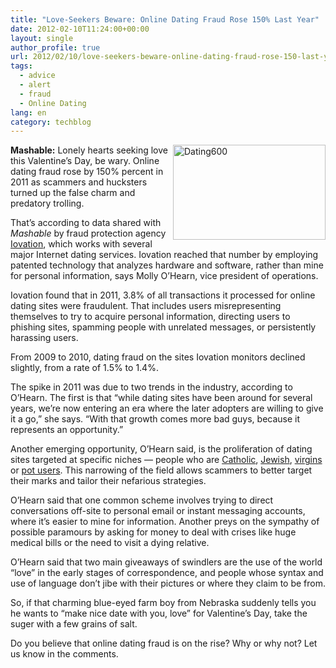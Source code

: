 ```yaml
---
title: "Love-Seekers Beware: Online Dating Fraud Rose 150% Last Year"
date: 2012-02-10T11:24:00+00:00
layout: single
author_profile: true
url: 2012/02/10/love-seekers-beware-online-dating-fraud-rose-150-last-year/
tags:
  - advice
  - alert
  - fraud
  - Online Dating
lang: en
category: techblog
---
```

[<img title="Dating600" border="0" alt="Dating600" align="right" src="http://lh6.ggpht.com/-QeYMElMfNnM/TzT3aeLk34I/AAAAAAAAEn8/ZzxLx9MQXUU/Dating600_thumb.jpg?imgmax=800" width="244" height="152" />](http://lh6.ggpht.com/-widiGvKHTAY/TzT3YW4M_KI/AAAAAAAAEn0/uO-wcpj6zFQ/s1600-h/Dating600%25255B2%25255D.jpg)**Mashable:** Lonely hearts seeking love this Valentine’s Day, be wary. Online dating fraud rose by 150% percent in 2011 as scammers and hucksters turned up the false charm and predatory trolling. 

That’s according to data shared with _Mashable_ by fraud protection agency [Iovation](http://www.iovation.com/), which works with several major Internet dating services. Iovation reached that number by employing patented technology that analyzes hardware and software, rather than mine for personal information, says Molly O’Hearn, vice president of operations. 

Iovation found that in 2011, 3.8% of all transactions it processed for online dating sites were fraudulent. That includes users misrepresenting themselves to try to acquire personal information, directing users to phishing sites, spamming people with unrelated messages, or persistently harassing users. 

From 2009 to 2010, dating fraud on the sites Iovation monitors declined slightly, from a rate of 1.5% to 1.4%. 

The spike in 2011 was due to two trends in the industry, according to O’Hearn. The first is that “while dating sites have been around for several years, we’re now entering an era where the later adopters are willing to give it a go,” she says. “With that growth comes more bad guys, because it represents an opportunity.” 

Another emerging opportunity, O’Hearn said, is the proliferation of dating sites targeted at specific niches — people who are [Catholic](http://www.catholicdatingforfree.com/), [Jewish](http://www.jdate.com/), [virgins](https://www.wewaited.com/) or [pot users](http://www.420dating.com/). This narrowing of the field allows scammers to better target their marks and tailor their nefarious strategies. 

O’Hearn said that one common scheme involves trying to direct conversations off-site to personal email or instant messaging accounts, where it’s easier to mine for information. Another preys on the sympathy of possible paramours by asking for money to deal with crises like huge medical bills or the need to visit a dying relative. 

O’Hearn said that two main giveaways of swindlers are the use of the world “love” in the early stages of correspondence, and people whose syntax and use of language don’t jibe with their pictures or where they claim to be from. 

So, if that charming blue-eyed farm boy from Nebraska suddenly tells you he wants to “make nice date with you, love” for Valentine’s Day, take the suger with a few grains of salt. 

Do you believe that online dating fraud is on the rise? Why or why not? Let us know in the comments.